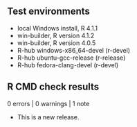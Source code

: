 ## Test environments
* local Windows install, R 4.1.1
* win-builder, R version 4.1.2
* win-builder, R version 4.0.5
* R-hub windows-x86_64-devel (r-devel)
* R-hub ubuntu-gcc-release (r-release)
* R-hub fedora-clang-devel (r-devel)


## R CMD check results

0 errors | 0 warnings | 1 note

* This is a new release.
